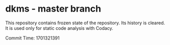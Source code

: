 # dkms - master branch

This repository contains frozen state of the repository.
Its history is cleared. It is used only for static code
analysis with Codacy.

Commit Time: 1701321391